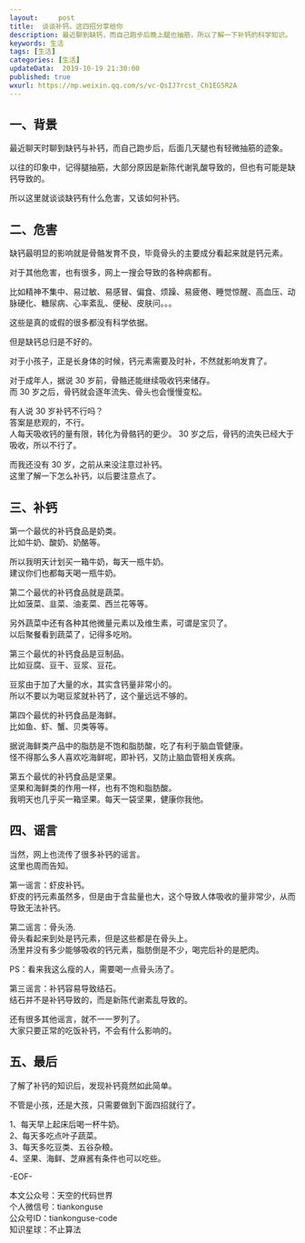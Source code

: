 ```yaml
---   
layout:     post  
title:  谈谈补钙，这四招分享给你  
description: 最近聊到缺钙，而自己跑步后晚上腿也抽筋，所以了解一下补钙的科学知识。  
keywords: 生活  
tags: [生活]    
categories: [生活]  
updateData:  2019-10-19 21:30:00  
published: true  
wxurl: https://mp.weixin.qq.com/s/vc-QsIJ7rcst_Ch1EG5R2A  
---  
```



## 一、背景  


最近聊天时聊到缺钙与补钙，而自己跑步后，后面几天腿也有轻微抽筋的迹象。  


以往的印象中，记得腿抽筋，大部分原因是新陈代谢乳酸导致的，但也有可能是缺钙导致的。  


所以这里就谈谈缺钙有什么危害，又该如何补钙。  


## 二、危害  


缺钙最明显的影响就是骨骼发育不良，毕竟骨头的主要成分看起来就是钙元素。  


对于其他危害，也有很多，网上一搜会导致的各种病都有。  


比如精神不集中、易过敏、易感冒、偏食、烦躁、易疲倦、睡觉惊醒、高血压、动脉硬化、糖尿病、心率紊乱、便秘、皮肤问。。。  


这些是真的或假的很多都没有科学依据。  


但是缺钙总归是不好的。  


对于小孩子，正是长身体的时候，钙元素需要及时补，不然就影响发育了。  


对于成年人，据说 30 岁前，骨骼还能继续吸收钙来储存。  
而 30 岁之后，骨钙就会逐年流失、骨头也会慢慢变松。  


有人说 30 岁补钙不行吗？  
答案是悲观的，不行。  
人每天吸收钙的量有限，转化为骨骼钙的更少。 
30 岁之后，骨钙的流失已经大于吸收，所以不行了。  


而我还没有 30 岁，之前从来没注意过补钙。  
这里了解一下怎么补钙，以后要注意点了。  


## 三、补钙  


第一个最优的补钙食品是奶类。  
比如牛奶、酸奶、奶酪等。  


所以我明天计划买一箱牛奶，每天一瓶牛奶。  
建议你们也都每天喝一瓶牛奶。  


第二个最优的补钙食品就是蔬菜。  
比如菠菜、韭菜、油麦菜、西兰花等等。  


另外蔬菜中还有各种其他微量元素以及维生素，可谓是宝贝了。  
以后聚餐看到蔬菜了，记得多吃哟。  


第三个最优的补钙食品是豆制品。  
比如豆腐、豆干、豆浆、豆花。  


豆浆由于加了大量的水，其实含钙量非常小的。  
所以不要以为喝豆浆就补钙了，这个量远远不够的。  


第四个最优的补钙食品是海鲜。  
比如鱼、虾、蟹、贝类等等。  


据说海鲜类产品中的脂肪是不饱和脂肪酸，吃了有利于脑血管健康。  
怪不得那么多人喜欢吃海鲜呢，即补钙，又防止脑血管相关疾病。  


第五个最优的补钙食品是坚果。  
坚果和海鲜类的作用一样，也有不饱和脂肪酸。  
我明天也几乎买一箱坚果。每天一袋坚果，健康你我他。  


## 四、谣言  


当然，网上也流传了很多补钙的谣言。  
这里也周而告知。  


第一谣言：虾皮补钙。  
虾皮的钙元素虽然多，但是由于含盐量也大，这个导致人体吸收的量非常少，从而导致无法补钙。  


第二谣言：骨头汤.  
骨头看起来到处是钙元素，但是这些都是在骨头上。  
汤里并没有多少能够吸收的钙元素，脂肪倒是不少，喝完后补的是肥肉。  


PS：看来我这么瘦的人，需要喝一点骨头汤了。  


第三谣言：补钙容易导致结石。  
结石并不是补钙导致的，而是新陈代谢紊乱导致的。  


还有很多其他谣言，就不一一罗列了。  
大家只要正常的吃饭补钙，不会有什么影响的。  


## 五、最后  


了解了补钙的知识后，发现补钙竟然如此简单。  


不管是小孩，还是大孩，只需要做到下面四招就行了。  


1、每天早上起床后喝一杯牛奶。  
2、每天多吃点叶子蔬菜。  
3、每天多吃豆类、五谷杂粮。  
4、坚果、海鲜、芝麻酱有条件也可以吃些。  




-EOF-  


本文公众号：天空的代码世界  
个人微信号：tiankonguse  
公众号ID：tiankonguse-code  
知识星球：不止算法  

